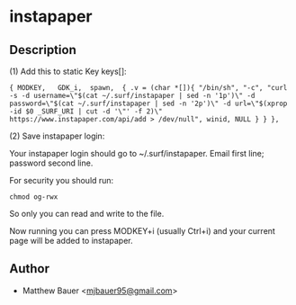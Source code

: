 instapaper
==========

Description
-------

(1) Add this to static Key keys[]:

	{ MODKEY,	GDK_i,	spawn,	{ .v = (char *[]){ "/bin/sh", "-c", "curl -s -d username=\"$(cat ~/.surf/instapaper | sed -n '1p')\" -d password=\"$(cat ~/.surf/instapaper | sed -n '2p')\" -d url=\"$(xprop -id $0 _SURF_URI | cut -d '\"' -f 2)\" https://www.instapaper.com/api/add > /dev/null", winid, NULL } } },

(2) Save instapaper login:

Your instapaper login should go to ~/.surf/instapaper. Email first line; password second line.

For security you should run:

	chmod og-rwx

So only you can read and write to the file.


Now running you can press MODKEY+i (usually Ctrl+i) and your current page will be added to instapaper.

Author
------

* Matthew Bauer <[mjbauer95@gmail.com](mailto:mjbauer95@gmail.com)>
